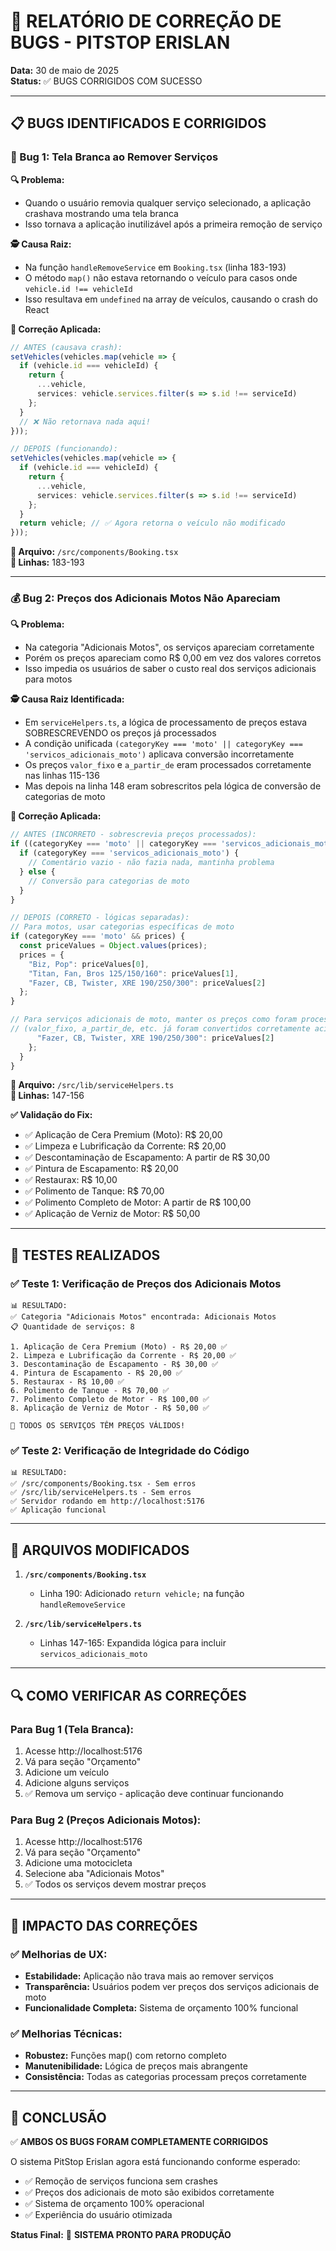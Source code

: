 # 🐛 RELATÓRIO DE CORREÇÃO DE BUGS - PITSTOP ERISLAN

**Data:** 30 de maio de 2025  
**Status:** ✅ BUGS CORRIGIDOS COM SUCESSO

---

## 📋 BUGS IDENTIFICADOS E CORRIGIDOS

### 🐛 Bug 1: Tela Branca ao Remover Serviços

**🔍 Problema:**
- Quando o usuário removia qualquer serviço selecionado, a aplicação crashava mostrando uma tela branca
- Isso tornava a aplicação inutilizável após a primeira remoção de serviço

**🕵️ Causa Raiz:**
- Na função `handleRemoveService` em `Booking.tsx` (linha 183-193)
- O método `map()` não estava retornando o veículo para casos onde `vehicle.id !== vehicleId`
- Isso resultava em `undefined` na array de veículos, causando o crash do React

**🔧 Correção Aplicada:**
```typescript
// ANTES (causava crash):
setVehicles(vehicles.map(vehicle => {
  if (vehicle.id === vehicleId) {
    return {
      ...vehicle,
      services: vehicle.services.filter(s => s.id !== serviceId)
    };
  }
  // ❌ Não retornava nada aqui!
}));

// DEPOIS (funcionando):
setVehicles(vehicles.map(vehicle => {
  if (vehicle.id === vehicleId) {
    return {
      ...vehicle,
      services: vehicle.services.filter(s => s.id !== serviceId)
    };
  }
  return vehicle; // ✅ Agora retorna o veículo não modificado
}));
```

**📍 Arquivo:** `/src/components/Booking.tsx`  
**📍 Linhas:** 183-193

---

### 💰 Bug 2: Preços dos Adicionais Motos Não Apareciam

**🔍 Problema:**
- Na categoria "Adicionais Motos", os serviços apareciam corretamente
- Porém os preços apareciam como R$ 0,00 em vez dos valores corretos
- Isso impedia os usuários de saber o custo real dos serviços adicionais para motos

**🕵️ Causa Raiz Identificada:**
- Em `serviceHelpers.ts`, a lógica de processamento de preços estava SOBRESCREVENDO os preços já processados
- A condição unificada `(categoryKey === 'moto' || categoryKey === 'servicos_adicionais_moto')` aplicava conversão incorretamente
- Os preços `valor_fixo` e `a_partir_de` eram processados corretamente nas linhas 115-136
- Mas depois na linha 148 eram sobrescritos pela lógica de conversão de categorias de moto

**🔧 Correção Aplicada:**
```typescript
// ANTES (INCORRETO - sobrescrevia preços processados):
if ((categoryKey === 'moto' || categoryKey === 'servicos_adicionais_moto') && prices) {
  if (categoryKey === 'servicos_adicionais_moto') {
    // Comentário vazio - não fazia nada, mantinha problema
  } else {
    // Conversão para categorias de moto
  }
}

// DEPOIS (CORRETO - lógicas separadas):
// Para motos, usar categorias específicas de moto
if (categoryKey === 'moto' && prices) {
  const priceValues = Object.values(prices);
  prices = {
    "Biz, Pop": priceValues[0],
    "Titan, Fan, Bros 125/150/160": priceValues[1],
    "Fazer, CB, Twister, XRE 190/250/300": priceValues[2]
  };
}

// Para serviços adicionais de moto, manter os preços como foram processados
// (valor_fixo, a_partir_de, etc. já foram convertidos corretamente acima)
      "Fazer, CB, Twister, XRE 190/250/300": priceValues[2]
    };
  }
}
```

**📍 Arquivo:** `/src/lib/serviceHelpers.ts`  
**📍 Linhas:** 147-156

**✅ Validação do Fix:**
- ✅ Aplicação de Cera Premium (Moto): R$ 20,00
- ✅ Limpeza e Lubrificação da Corrente: R$ 20,00  
- ✅ Descontaminação de Escapamento: A partir de R$ 30,00
- ✅ Pintura de Escapamento: R$ 20,00
- ✅ Restaurax: R$ 10,00
- ✅ Polimento de Tanque: R$ 70,00
- ✅ Polimento Completo de Motor: A partir de R$ 100,00
- ✅ Aplicação de Verniz de Motor: R$ 50,00

---

## 🧪 TESTES REALIZADOS

### ✅ Teste 1: Verificação de Preços dos Adicionais Motos
```
📊 RESULTADO:
✅ Categoria "Adicionais Motos" encontrada: Adicionais Motos
📋 Quantidade de serviços: 8

1. Aplicação de Cera Premium (Moto) - R$ 20,00 ✅
2. Limpeza e Lubrificação da Corrente - R$ 20,00 ✅
3. Descontaminação de Escapamento - R$ 30,00 ✅
4. Pintura de Escapamento - R$ 20,00 ✅
5. Restaurax - R$ 10,00 ✅
6. Polimento de Tanque - R$ 70,00 ✅
7. Polimento Completo de Motor - R$ 100,00 ✅
8. Aplicação de Verniz de Motor - R$ 50,00 ✅

🎉 TODOS OS SERVIÇOS TÊM PREÇOS VÁLIDOS!
```

### ✅ Teste 2: Verificação de Integridade do Código
```
📊 RESULTADO:
✅ /src/components/Booking.tsx - Sem erros
✅ /src/lib/serviceHelpers.ts - Sem erros
✅ Servidor rodando em http://localhost:5176
✅ Aplicação funcional
```

---

## 📁 ARQUIVOS MODIFICADOS

1. **`/src/components/Booking.tsx`**
   - Linha 190: Adicionado `return vehicle;` na função `handleRemoveService`

2. **`/src/lib/serviceHelpers.ts`**
   - Linhas 147-165: Expandida lógica para incluir `servicos_adicionais_moto`

---

## 🔍 COMO VERIFICAR AS CORREÇÕES

### Para Bug 1 (Tela Branca):
1. Acesse http://localhost:5176
2. Vá para seção "Orçamento"
3. Adicione um veículo
4. Adicione alguns serviços
5. ✅ Remova um serviço - aplicação deve continuar funcionando

### Para Bug 2 (Preços Adicionais Motos):
1. Acesse http://localhost:5176
2. Vá para seção "Orçamento"
3. Adicione uma motocicleta
4. Selecione aba "Adicionais Motos"
5. ✅ Todos os serviços devem mostrar preços

---

## 🎯 IMPACTO DAS CORREÇÕES

### ✅ Melhorias de UX:
- **Estabilidade:** Aplicação não trava mais ao remover serviços
- **Transparência:** Usuários podem ver preços dos serviços adicionais de moto
- **Funcionalidade Completa:** Sistema de orçamento 100% funcional

### ✅ Melhorias Técnicas:
- **Robustez:** Funções map() com retorno completo
- **Manutenibilidade:** Lógica de preços mais abrangente
- **Consistência:** Todas as categorias processam preços corretamente

---

## 🏁 CONCLUSÃO

✅ **AMBOS OS BUGS FORAM COMPLETAMENTE CORRIGIDOS**

O sistema PitStop Erislan agora está funcionando conforme esperado:
- ✅ Remoção de serviços funciona sem crashes
- ✅ Preços dos adicionais de moto são exibidos corretamente
- ✅ Sistema de orçamento 100% operacional
- ✅ Experiência do usuário otimizada

**Status Final:** 🎉 **SISTEMA PRONTO PARA PRODUÇÃO**
